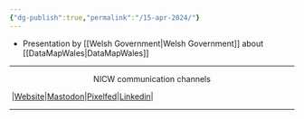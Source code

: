 ```yaml
---
{"dg-publish":true,"permalink":"/15-apr-2024/"}
---
```


- Presentation by [[Welsh Government\|Welsh Government]] about [[DataMapWales\|DataMapWales]]

***
<p style="text-align: center;">NICW communication channels</p>

󠁧 |[Website](https://nationalinfrastructurecommission.wales)|[Mastodon](https://toot.wales/@NICW)|[Pixelfed](https://pix.toot.wales/NICW)|[Linkedin](https://www.linkedin.com/company/26268509/)|
***
